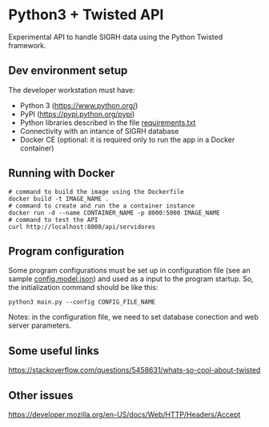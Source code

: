 # Python3 + Twisted API 

Experimental API to handle SIGRH data using the Python Twisted framework.


## Dev environment setup

The developer workstation must have:
* Python 3 (<https://www.python.org/>)
* PyPI (<https://pypi.python.org/pypi>)
* Python libraries described in the file [requirements.txt](requirements.txt)
* Connectivity with an intance of SIGRH database
* Docker CE (optional: it is required only to run the app in a Docker container)

## Running with Docker

```shell
# command to build the image using the Dockerfile
docker build -t IMAGE_NAME .
# command to create and run the a container instance 
docker run -d --name CONTAINER_NAME -p 8000:5000 IMAGE_NAME
# command to test the API
curl http://localhost:8000/api/servidores 
```

## Program configuration

Some program configurations must be set up in configuration file (see an sample [config.model.json](config.model.json)) and used as a input to the program startup. So, the initialization command should be like this:

```shell
python3 main.py --config CONFIG_FILE_NAME 
```

Notes:
in the configuration file, we need to set database conection and web server parameters.

## Some useful links

https://stackoverflow.com/questions/5458631/whats-so-cool-about-twisted

## Other issues

https://developer.mozilla.org/en-US/docs/Web/HTTP/Headers/Accept
